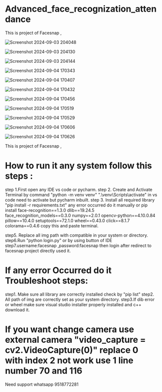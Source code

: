 # Advanced_face_recognization_attendance
This is project of Facesnap ,

![Screenshot 2024-09-03 204048](https://github.com/user-attachments/assets/6162b78d-6395-49b0-b1c5-85018420d193)

![Screenshot 2024-09-03 204130](https://github.com/user-attachments/assets/644c4ba0-7281-46cc-90d7-f80090f798ae)

![Screenshot 2024-09-03 204144](https://github.com/user-attachments/assets/17ded56c-7efa-4356-b357-574454c9a838)

![Screenshot 2024-09-04 170343](https://github.com/user-attachments/assets/310c8f89-8d40-455c-8803-7887ccde7291)

![Screenshot 2024-09-04 170407](https://github.com/user-attachments/assets/cb52aa1a-8d88-4437-a9fc-4521ab070dc2)

![Screenshot 2024-09-04 170432](https://github.com/user-attachments/assets/91a0b608-7f21-4778-bebe-89571dff1244)

![Screenshot 2024-09-04 170456](https://github.com/user-attachments/assets/118a94e9-9a93-4f7f-aac5-9214be4a8625)

![Screenshot 2024-09-04 170519](https://github.com/user-attachments/assets/19a20108-2a7a-4ff5-a80d-784fde1059ea)

![Screenshot 2024-09-04 170529](https://github.com/user-attachments/assets/0e0d5216-3ac8-4a8d-9572-aececf6d9ea3)

![Screenshot 2024-09-04 170606](https://github.com/user-attachments/assets/24516a61-d500-4a37-8366-0a22dd6b24a9)

![Screenshot 2024-09-04 170626](https://github.com/user-attachments/assets/00d25663-4a1e-4b36-859b-a6ad75416c3a)



This is project of Facesnap ,
# How to run it any system  follow this steps :
 step 1.First open any IDE vs code or pycharm.
 step 2. Create and Activate  Terminal  by command "python -m venv venv"   ".\venv\Scripts\activate"
 in vs code need to activate but pycharm inbuilt.
 step 3. Install all required library "pip install -r requirements.txt" any error occurred do it manually or 
pip install face-recognition==1.3.0 dlib==19.24.5 face_recognition_models==0.3.0 numpy==2.0.1 opencv-python==4.10.0.84 pillow==10.4.0 setuptools==72.1.0 wheel==0.43.0 click==8.1.7 colorama==0.4.6
copy this and paste terminal.

 step5. Replace all img path with compatible in your system or directory.
 step6.Run "python login.py" or  by using button of IDE 
 step7.username:facesnap  ,password:facesnap then login after redirect to facesnap project directly used it.
   
# If any error Occurred do it Troubleshoot steps:
step1. Make sure all library are correctly installed check by "pip list"
step2. All path of img are correctly set as your system directory.
step3.If dib error or wheel make sure visual studio installer properly
installed  and c++ download it. 
# If you want change camera use external camera "video_capture = cv2.VideoCapture(0)" replace 0 with index 2 not work use 1 line number 70 and 116    
Need support whatsapp 9518772281
